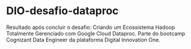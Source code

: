 # DIO-desafio-dataproc

Resultado após concluir o desafio: Criando um Ecossistema Hadoop Totalmente Gerenciado com Google Cloud Dataproc. Parte do bootcamp Cognizant Data Engineer da plataforma Digital Innovation One.